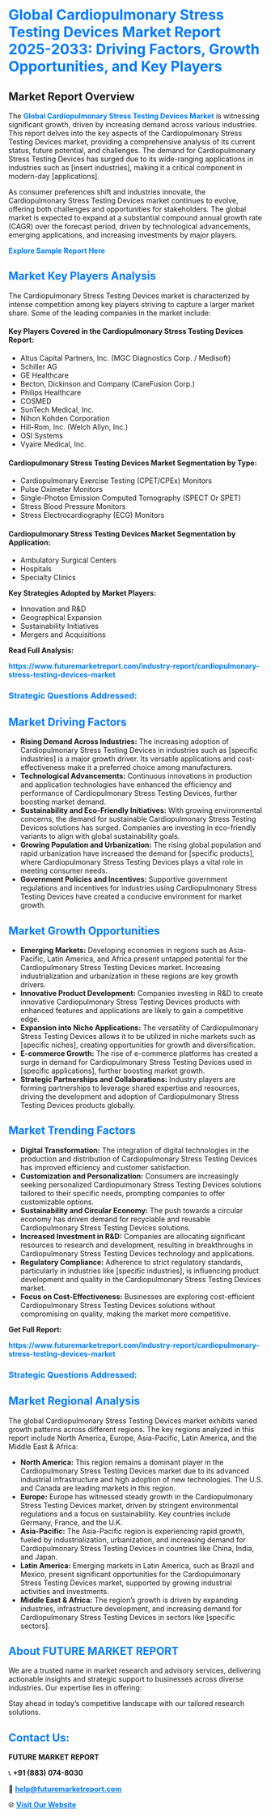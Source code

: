<h1 style="color: #007BFF;">Global Cardiopulmonary Stress Testing Devices Market Report 2025-2033: Driving Factors, Growth Opportunities, and Key Players</h1>

<section id="overview">
<h2>Market Report Overview</h2>
<p>The <a href="https://www.futuremarketreport.com/industry-report/cardiopulmonary-stress-testing-devices-market" style="color: #007BFF; text-decoration: none;"><strong>Global Cardiopulmonary Stress Testing Devices Market</strong></a> is witnessing significant growth, driven by increasing demand across various industries. This report delves into the key aspects of the Cardiopulmonary Stress Testing Devices market, providing a comprehensive analysis of its current status, future potential, and challenges. The demand for Cardiopulmonary Stress Testing Devices has surged due to its wide-ranging applications in industries such as [insert industries], making it a critical component in modern-day [applications].</p>
<p>As consumer preferences shift and industries innovate, the Cardiopulmonary Stress Testing Devices market continues to evolve, offering both challenges and opportunities for stakeholders. The global market is expected to expand at a substantial compound annual growth rate (CAGR) over the forecast period, driven by technological advancements, emerging applications, and increasing investments by major players.</p>
</section>

<section id="overview">
<p><a href="https://www.futuremarketreport.com/request-sample/reportId=77599" style="color: #007BFF; text-decoration: none;"><strong>Explore Sample Report Here</strong></a></p>
</section>

<section id="key-players">
<h2 style="color: #007BFF;">Market Key Players Analysis</h2>
<p>The Cardiopulmonary Stress Testing Devices market is characterized by intense competition among key players striving to capture a larger market share. Some of the leading companies in the market include:</p>
<h4>Key Players Covered in the Cardiopulmonary Stress Testing Devices Report:</h4>
<ul><li>Altus Capital Partners, Inc. (MGC Diagnostics Corp. / Medisoft)</li><li>Schiller AG</li><li>GE Healthcare</li><li>Becton, Dickinson and Company (CareFusion Corp.)</li><li>Philips Healthcare</li><li>COSMED</li><li>SunTech Medical, Inc.</li><li>Nihon Kohden Corporation</li><li>Hill-Rom, Inc. (Welch Allyn, Inc.)</li><li>OSI Systems</li><li>Vyaire Medical, Inc.</li></ul>
<h4>Cardiopulmonary Stress Testing Devices Market Segmentation by Type:</h4>
<ul><li>Cardiopulmonary Exercise Testing (CPET/CPEx) Monitors</li><li>Pulse Oximeter Monitors</li><li>Single-Photon Emission Computed Tomography (SPECT Or SPET)</li><li>Stress Blood Pressure Monitors</li><li>Stress Electrocardiography (ECG) Monitors</li></ul>

<h4>Cardiopulmonary Stress Testing Devices Market Segmentation by Application:</h4>
<ul><li>Ambulatory Surgical Centers</li><li>Hospitals</li><li>Specialty Clinics</li></ul>
<p><strong>Key Strategies Adopted by Market Players:</strong></p>
<ul>
<li>Innovation and R&D</li>
<li>Geographical Expansion</li>
<li>Sustainability Initiatives</li>
<li>Mergers and Acquisitions</li>
</ul>
</section>

<section>
<p><strong>Read Full Analysis: </strong></p><a href="https://www.futuremarketreport.com/industry-report/cardiopulmonary-stress-testing-devices-market" style="color: #007BFF; text-decoration: none;"><strong>https://www.futuremarketreport.com/industry-report/cardiopulmonary-stress-testing-devices-market</strong></a>
<h3 style="color: #007BFF;">Strategic Questions Addressed:</h3>
</section>

<section id="driving-factors">
<h2 style="color: #007BFF;">Market Driving Factors</h2>
<ul>
<li><strong>Rising Demand Across Industries:</strong> The increasing adoption of Cardiopulmonary Stress Testing Devices in industries such as [specific industries] is a major growth driver. Its versatile applications and cost-effectiveness make it a preferred choice among manufacturers.</li>
<li><strong>Technological Advancements:</strong> Continuous innovations in production and application technologies have enhanced the efficiency and performance of Cardiopulmonary Stress Testing Devices, further boosting market demand.</li>
<li><strong>Sustainability and Eco-Friendly Initiatives:</strong> With growing environmental concerns, the demand for sustainable Cardiopulmonary Stress Testing Devices solutions has surged. Companies are investing in eco-friendly variants to align with global sustainability goals.</li>
<li><strong>Growing Population and Urbanization:</strong> The rising global population and rapid urbanization have increased the demand for [specific products], where Cardiopulmonary Stress Testing Devices plays a vital role in meeting consumer needs.</li>
<li><strong>Government Policies and Incentives:</strong> Supportive government regulations and incentives for industries using Cardiopulmonary Stress Testing Devices have created a conducive environment for market growth.</li>
</ul>
</section>

<section id="growth-opportunities">
<h2 style="color: #007BFF;">Market Growth Opportunities</h2>
<ul>
<li><strong>Emerging Markets:</strong> Developing economies in regions such as Asia-Pacific, Latin America, and Africa present untapped potential for the Cardiopulmonary Stress Testing Devices market. Increasing industrialization and urbanization in these regions are key growth drivers.</li>
<li><strong>Innovative Product Development:</strong> Companies investing in R&D to create innovative Cardiopulmonary Stress Testing Devices products with enhanced features and applications are likely to gain a competitive edge.</li>
<li><strong>Expansion into Niche Applications:</strong> The versatility of Cardiopulmonary Stress Testing Devices allows it to be utilized in niche markets such as [specific niches], creating opportunities for growth and diversification.</li>
<li><strong>E-commerce Growth:</strong> The rise of e-commerce platforms has created a surge in demand for Cardiopulmonary Stress Testing Devices used in [specific applications], further boosting market growth.</li>
<li><strong>Strategic Partnerships and Collaborations:</strong> Industry players are forming partnerships to leverage shared expertise and resources, driving the development and adoption of Cardiopulmonary Stress Testing Devices products globally.</li>
</ul>
</section>

<section id="trending-factors">
<h2 style="color: #007BFF;">Market Trending Factors</h2>
<ul>
<li><strong>Digital Transformation:</strong> The integration of digital technologies in the production and distribution of Cardiopulmonary Stress Testing Devices has improved efficiency and customer satisfaction.</li>
<li><strong>Customization and Personalization:</strong> Consumers are increasingly seeking personalized Cardiopulmonary Stress Testing Devices solutions tailored to their specific needs, prompting companies to offer customizable options.</li>
<li><strong>Sustainability and Circular Economy:</strong> The push towards a circular economy has driven demand for recyclable and reusable Cardiopulmonary Stress Testing Devices solutions.</li>
<li><strong>Increased Investment in R&D:</strong> Companies are allocating significant resources to research and development, resulting in breakthroughs in Cardiopulmonary Stress Testing Devices technology and applications.</li>
<li><strong>Regulatory Compliance:</strong> Adherence to strict regulatory standards, particularly in industries like [specific industries], is influencing product development and quality in the Cardiopulmonary Stress Testing Devices market.</li>
<li><strong>Focus on Cost-Effectiveness:</strong> Businesses are exploring cost-efficient Cardiopulmonary Stress Testing Devices solutions without compromising on quality, making the market more competitive.</li>
</ul>
</section>

<section>
<p><strong>Get Full Report: </strong></p><a href="https://www.futuremarketreport.com/industry-report/cardiopulmonary-stress-testing-devices-market" style="color: #007BFF; text-decoration: none;"><strong>https://www.futuremarketreport.com/industry-report/cardiopulmonary-stress-testing-devices-market</strong></a>
<h3 style="color: #007BFF;">Strategic Questions Addressed:</h3>
</section>


<section id="regional-analysis">
<h2 style="color: #007BFF;">Market Regional Analysis</h2>
<p>The global Cardiopulmonary Stress Testing Devices market exhibits varied growth patterns across different regions. The key regions analyzed in this report include North America, Europe, Asia-Pacific, Latin America, and the Middle East & Africa:</p>
<ul>
<li><strong>North America:</strong> This region remains a dominant player in the Cardiopulmonary Stress Testing Devices market due to its advanced industrial infrastructure and high adoption of new technologies. The U.S. and Canada are leading markets in this region.</li>
<li><strong>Europe:</strong> Europe has witnessed steady growth in the Cardiopulmonary Stress Testing Devices market, driven by stringent environmental regulations and a focus on sustainability. Key countries include Germany, France, and the U.K.</li>
<li><strong>Asia-Pacific:</strong> The Asia-Pacific region is experiencing rapid growth, fueled by industrialization, urbanization, and increasing demand for Cardiopulmonary Stress Testing Devices in countries like China, India, and Japan.</li>
<li><strong>Latin America:</strong> Emerging markets in Latin America, such as Brazil and Mexico, present significant opportunities for the Cardiopulmonary Stress Testing Devices market, supported by growing industrial activities and investments.</li>
<li><strong>Middle East & Africa:</strong> The region’s growth is driven by expanding industries, infrastructure development, and increasing demand for Cardiopulmonary Stress Testing Devices in sectors like [specific sectors].</li>
</ul>
</section>

<footer>
<h2 style="color: #007BFF;">About FUTURE MARKET REPORT</h2>
<p>We are a trusted name in market research and advisory services, delivering actionable insights and strategic support to businesses across diverse industries. Our expertise lies in offering:</p>

<p>Stay ahead in today’s competitive landscape with our tailored research solutions.</p>

<h2 style="color: #007BFF;">Contact Us:</h2>
<p><strong>FUTURE MARKET REPORT</strong></p>
<p>📞 <strong>+91 (883) 074-8030</strong></p>
<p>📧 <strong><a href="mailto:help@futuremarketreport.com" style="color: #007BFF;">help@futuremarketreport.com</a></strong></p>
<p>🌐 <strong><a href="https://www.futuremarketreport.com/" style="color: #007BFF;">Visit Our Website</a></strong></p>
</footer>